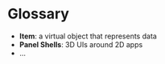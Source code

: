 # Glossary

- **Item**: a virtual object that represents data
- **Panel Shells**: 3D UIs around 2D apps
- ...
